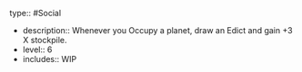 type:: #Social

- description:: Whenever you Occupy a planet, draw an Edict and gain +3 X stockpile.
- level:: 6
- includes:: WIP